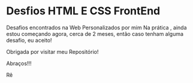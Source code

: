 # Desfios HTML E CSS FrontEnd
 Desafios encontrados na Web Personalizados por mim
 Na prática , ainda estou começando agora, cerca de 2 meses, então caso tenham alguma desafio, eu aceito!
 
 Obrigada por visitar meu Repositório!
 
 Abraços!!!
 
 Rê
